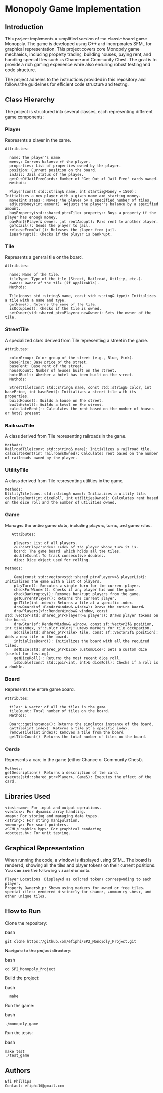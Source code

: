 # Monopoly Game Implementation
## Introduction
This project implements a simplified version of the classic board game Monopoly. The game is developed using C++ and incorporates SFML for graphical representation. This project covers core Monopoly game mechanics, including property trading, building houses, paying rent, and handling special tiles such as Chance and Community Chest. The goal is to provide a rich gaming experience while also ensuring robust testing and code structure.

The project adheres to the instructions provided in this repository and follows the guidelines for efficient code structure and testing.

## Class Hierarchy
The project is structured into several classes, each representing different game components:

### Player
Represents a player in the game.

    Attributes:

      name: The player's name.
      money: Current balance of the player.
      properties: List of properties owned by the player.
      position: Current position on the board.
      inJail: Jail status of the player.
      getOutOfJailFreeCards: Number of "Get Out of Jail Free" cards owned.
      Methods:
      
      Player(const std::string& name, int startingMoney = 1500): Initializes a new player with a given name and starting money.
      move(int steps): Moves the player by a specified number of tiles.
      adjustMoney(int amount): Adjusts the player's balance by a specified amount.
      buyProperty(std::shared_ptr<Tile> property): Buys a property if the player has enough money.
      payRent(Player& owner, int rentAmount): Pays rent to another player.
      goToJail(): Sends the player to jail.
      releaseFromJail(): Releases the player from jail.
      isBankrupt(): Checks if the player is bankrupt.
    
### Tile
Represents a general tile on the board.

    Attributes:

      name: Name of the tile.
      tileType: Type of the tile (Street, Railroad, Utility, etc.).
      owner: Owner of the tile (if applicable).
      Methods:
      
      Tile(const std::string& name, const std::string& type): Initializes a tile with a name and type.
      getName(): Returns the name of the tile.
      isOccupied(): Checks if the tile is owned.
      setOwner(std::shared_ptr<Player> newOwner): Sets the owner of the tile.
      
### StreetTile
A specialized class derived from Tile representing a street in the game.

    Attributes:
  
      colorGroup: Color group of the street (e.g., Blue, Pink).
      basePrice: Base price of the street.
      baseRent: Base rent of the street.
      houseCount: Number of houses built on the street.
      hotelBuilt: Whether a hotel has been built on the street.
      Methods:
      
      StreetTile(const std::string& name, const std::string& color, int basePrice, int baseRent): Initializes a street tile with its properties.
      buildHouse(): Builds a house on the street.
      buildHotel(): Builds a hotel on the street.
      calculateRent(): Calculates the rent based on the number of houses or hotel present.
    
### RailroadTile
A class derived from Tile representing railroads in the game.

    Methods:
    RailroadTile(const std::string& name): Initializes a railroad tile.
    calculateRent(int railroadsOwned): Calculates rent based on the number of railroads owned by the player.
    
### UtilityTile
A class derived from Tile representing utilities in the game.

    Methods:
    UtilityTile(const std::string& name): Initializes a utility tile.
    calculateRent(int diceRoll, int utilitiesOwned): Calculates rent based on the dice roll and the number of utilities owned.
    
### Game
Manages the entire game state, including players, turns, and game rules.

       Attributes:

        players: List of all players.
        currentPlayerIndex: Index of the player whose turn it is.
        board: The game board, which holds all the tiles.
        doubleCount: To track consecutive doubles.
        dice: Dice object used for rolling.
        
    Methods:
        
        Game(const std::vector<std::shared_ptr<Player>>& playerList): Initializes the game with a list of players.
        playTurn(): Executes a single turn for the current player.
        checkForWinner(): Checks if any player has won the game.
        checkBankruptcy(): Removes bankrupt players from the game.
        getCurrentPlayer(): Returns the current player.
        getTile(int index): Returns a tile at a specific index.
        drawBoard(sf::RenderWindow& window): Draws the entire board.
        drawPlayers(sf::RenderWindow& window, const std::vector<std::shared_ptr<Player>>& players): Draws player tokens on the board.
        drawStar(sf::RenderWindow& window, const sf::Vector2f& position, int tileIndex, sf::Color color): Draws markers for tile occupation.
        addTile(std::shared_ptr<Tile> tile, const sf::Vector2f& position): Adds a new tile to the board.
        initializeBoard(): Initializes the board with all the required tiles.
        setDice(std::shared_ptr<Dice> customDice): Sets a custom dice (useful for testing).
        getDiceRoll(): Returns the most recent dice roll.
        isDouble(const std::pair<int, int>& diceRoll): Checks if a roll is a double.
    
### Board
Represents the entire game board.

    Attributes:
  
      tiles: A vector of all the tiles in the game.
      tileCount: Total number of tiles on the board.
      Methods:
      
      Board::getInstance(): Returns the singleton instance of the board.
      getTile(int index): Returns a tile at a specific index.
      removeTile(int index): Removes a tile from the board.
      getTileCount(): Returns the total number of tiles on the board.
      
### Cards
Represents a card in the game (either Chance or Community Chest).

    Methods:
    getDescription(): Returns a description of the card.
    execute(std::shared_ptr<Player>, Game&): Executes the effect of the card.
    
## Libraries Used
    <iostream>: For input and output operations.
    <vector>: For dynamic array handling.
    <map>: For storing and managing data types.
    <string>: For string manipulation.
    <memory>: For smart pointers.
    <SFML/Graphics.hpp>: For graphical rendering.
    <doctest.h>: For unit testing.

 ## Graphical Representation
When running the code, a window is displayed using SFML. The board is rendered, showing all the tiles and player tokens on their current positions. You can see the following visual elements:

    Player Locations: Displayed as colored tokens corresponding to each player.
    Property Ownership: Shown using markers for owned or free tiles.
    Special Tiles: Rendered distinctly for Chance, Community Chest, and other unique tiles.
    
## How to Run
Clone the repository:

bash

    git clone https://github.com/efiphi/SP2_Monopoly_Project.git

    
Navigate to the project directory:

bash

    cd SP2_Monopoly_Project
    
Build the project:

bash
    
      make  
      
Run the game:

bash

    ./monopoly_game
    
Run the tests:

bash

    make test
    ./test_game
    
## Authors
    Efi Phillips
    Contact: efiphi10@gmail.com
